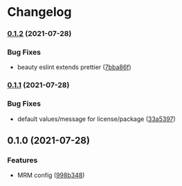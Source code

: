# Changelog

### [0.1.2](https://www.github.com/PiNetwork-js/mrm-preset/compare/v0.1.1...v0.1.2) (2021-07-28)


### Bug Fixes

* beauty eslint extends prettier ([7bba86f](https://www.github.com/PiNetwork-js/mrm-preset/commit/7bba86ff516fbb8ed5cf46a81fce39f84d87df0a))

### [0.1.1](https://www.github.com/PiNetwork-js/mrm-preset/compare/v0.1.0...v0.1.1) (2021-07-28)


### Bug Fixes

* default values/message for license/package ([33a5397](https://www.github.com/PiNetwork-js/mrm-preset/commit/33a53979e19889d3660a2eb860e22da2d75d9ddf))

## 0.1.0 (2021-07-28)


### Features

* MRM config ([998b348](https://www.github.com/PiNetwork-js/mrm-preset/commit/998b34819989016a3e6e683f5bed0ea88557ee81))
